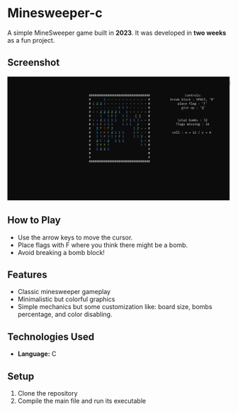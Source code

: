 # Minesweeper-c

A simple MineSweeper game built in **2023**. It was developed in **two weeks** as a fun project.

## Screenshot

![Minesweeper Game](image.png)

## How to Play

- Use the arrow keys to move the cursor.
- Place flags with F where you think there might be a bomb.
- Avoid breaking a bomb block!

## Features

- Classic minesweeper gameplay
- Minimalistic but colorful graphics
- Simple mechanics but some customization like: board size, bombs percentage, and color disabling.

## Technologies Used

- **Language:** C

## Setup

1. Clone the repository
2. Compile the main file and run its executable
